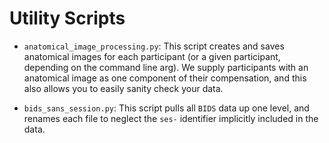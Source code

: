 # Utility Scripts

* `anatomical_image_processing.py`: This script creates and saves anatomical images for each participant (or a given participant, depending on the command line arg). We supply participants with an anatomical image as one component of their compensation, and this also allows you to easily sanity check your data.

* `bids_sans_session.py`: This script pulls all `BIDS` data up one level, and renames each file to neglect the `ses-` identifier implicitly included in the data.